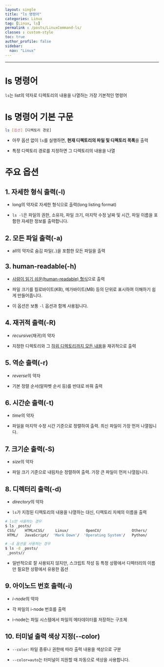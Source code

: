 ```yaml
---
layout: single
title: "ls 명령어"
categories: Linux
tag: [Linux, ls]
permalink : /posts/LinuxCommand-ls/
classes : custom-style
toc: true
author_profile: false
sidebar:
  nav: "Linux"
---
```


<hr>

# ls 명령어

`ls`는 list의 약자로 디렉토리의 내용을 나열하는 가장 기본적인 명령어

# ls 명령어 기본 구문

```bash
ls [옵션] [디렉토리 경로]
```

- 아무 옵션 없이 `ls`를 실행하면, **현재 디렉토리의 파일 및 디렉토리 목록**을 출력

- 특정 디렉토리 경로를 지정하면 그 디렉토리의 내용을 나열

# 주요 옵션

## 1. 자세한 형식 출력(-l)

- long의 약자로 자세한 형식으로 출력(long listing format)

- `ls -l`은 파일의 권한, 소유자, 파일 크기, 마지막 수정 날짜 및 시간, 파일 이름을 포함한 자세한 정보를 출력합니다.

## 2. 모든 파일 출력(-a)

- all의 약자로 숨김 파일(`.`)을 포함한 모든 파일을 출력

## 3. human-readable(-h)

- <u>사람이 읽기 쉬운(human-readable) 형식</u>으로 출력

- 파일 크기를 킬로바이트(KB), 메가바이트(MB) 등의 단위로 표시하여 이해하기 쉽게 만들어줍니다. 

- 이 옵션은 보통 `-l` 옵션과 함께 사용됩니다.

## 4. 재귀적 출력(-R)

- *recursive*(재귀)의 약자

- 지정한 디렉토리와 그 <u>하위 디렉토리까지 모든 내용</u>을 재귀적으로 출력

## 5. 역순 출력(-r)

- *reverse*의 약자 

- 기본 정렬 순서(알파벳 순서 등)를 반대로 바꿔 출력

## 6. 시간순 출력(-t)

- *time*의 약자

- 파일을 마지막 수정 시간 기준으로 정렬하여 출력. 최신 파일이 가장 먼저 나열됩니다.

## 7. 크기순 출력(-S)

- *size*의 약자

- 파일 크기 기준으로 내림차순 정렬하여 출력. 가장 큰 파일이 먼저 나열됩니다.

## 8. 디렉터리 출력(-d)

- *directory*의 약자

- `ls`가 지정된 디렉토리의 내용을 나열하는 대신, 디렉토리 자체의 이름을 출력

```bash
# ls만 사용하는 경우
$ ls _posts/
 CSS/    HTMLnCSS/     Linux/        OpenCV/              Others/
 HTML/   JavaScript/  'Mark Down'/  'Operating System'/   Python/

# -d 옵션을 사용하는 경우
$ ls -d _posts/
 _posts//
```

- 일반적으로 잘 사용되지 않지만, 스크립트 작성 등 특정 상황에서 디렉터리의 이름만 필요한 상황에서 유용한 옵션

## 9. 아이노드 번호 출력(-i)

- *i-node*의 약자

- 각 파일의 i-node 번호를 출력

- i-node는 파일 시스템에서 파일의 메타데이터를 저장하는 구조체

## 10. 터미널 출력 색상 지정(--color)

- `--color`: 파일 종류나 권한에 따라 출력 내용을 색상으로 구분

- `--color=auto`는 터미널이 지원할 때 자동으로 색상을 사용합니다.